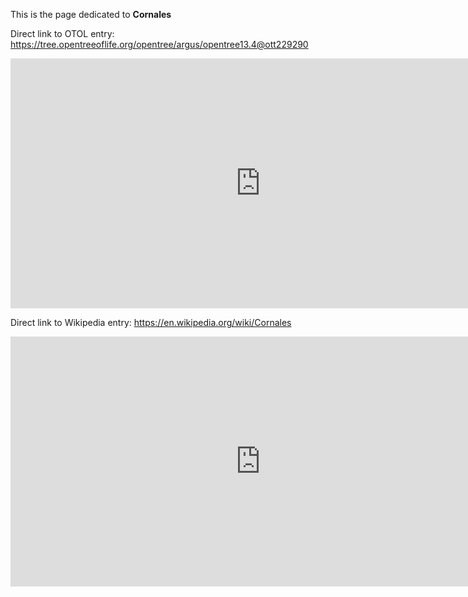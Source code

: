 This is the page dedicated to **Cornales**


Direct link to OTOL entry: https://tree.opentreeoflife.org/opentree/argus/opentree13.4@ott229290



<html>
    <body>
    <iframe src="https://tree.opentreeoflife.org/opentree/argus/opentree13.4@ott229290"
    width="800" height="400" frameborder="0" allowfullscreen> </iframe>
    </body>
</html>
    


Direct link to Wikipedia entry: https://en.wikipedia.org/wiki/Cornales



<html>
    <body>
    <iframe src="https://en.wikipedia.org/wiki/Cornales"
    width="800" height="400" frameborder="0" allowfullscreen> </iframe>
    </body>
</html>
    
